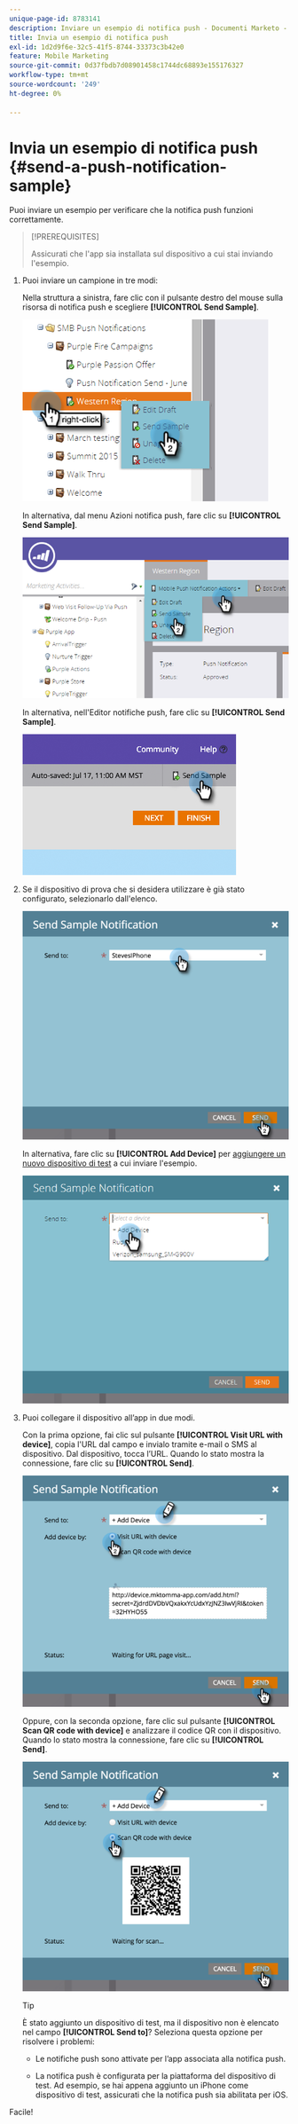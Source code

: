 ```yaml
---
unique-page-id: 8783141
description: Inviare un esempio di notifica push - Documenti Marketo - Documentazione del prodotto
title: Invia un esempio di notifica push
exl-id: 1d2d9f6e-32c5-41f5-8744-33373c3b42e0
feature: Mobile Marketing
source-git-commit: 0d37fbdb7d08901458c1744dc68893e155176327
workflow-type: tm+mt
source-wordcount: '249'
ht-degree: 0%

---
```


# Invia un esempio di notifica push {#send-a-push-notification-sample}

Puoi inviare un esempio per verificare che la notifica push funzioni correttamente.

>[!PREREQUISITES]
>
>Assicurati che l&#39;app sia installata sul dispositivo a cui stai inviando l&#39;esempio.

1. Puoi inviare un campione in tre modi:

   Nella struttura a sinistra, fare clic con il pulsante destro del mouse sulla risorsa di notifica push e scegliere **[!UICONTROL Send Sample]**.

   ![](assets/image2015-7-13-11-3a26-3a15.png)

   In alternativa, dal menu Azioni notifica push, fare clic su **[!UICONTROL Send Sample]**.

   ![](assets/image2015-7-13-11-3a28-3a37.png)

   In alternativa, nell&#39;Editor notifiche push, fare clic su **[!UICONTROL Send Sample]**.

   ![](assets/image2015-7-20-13-3a29-3a3.png)

1. Se il dispositivo di prova che si desidera utilizzare è già stato configurato, selezionarlo dall&#39;elenco.

   ![](assets/image2015-7-29-8-3a25-3a17.png)

   In alternativa, fare clic su **[!UICONTROL Add Device]** per [aggiungere un nuovo dispositivo di test](/help/marketo/product-docs/mobile-marketing/push-notifications/adding-a-new-test-device.md) a cui inviare l&#39;esempio.

   ![](assets/image2015-7-13-11-3a34-3a21.png)

1. Puoi collegare il dispositivo all’app in due modi.

   Con la prima opzione, fai clic sul pulsante **[!UICONTROL Visit URL with device]**, copia l&#39;URL dal campo e invialo tramite e-mail o SMS al dispositivo. Dal dispositivo, tocca l’URL. Quando lo stato mostra la connessione, fare clic su **[!UICONTROL Send]**.

   ![](assets/image2015-7-29-8-3a29-3a18.png)

   Oppure, con la seconda opzione, fare clic sul pulsante **[!UICONTROL Scan QR code with device]** e analizzare il codice QR con il dispositivo. Quando lo stato mostra la connessione, fare clic su **[!UICONTROL Send]**.

   ![](assets/image2015-7-29-8-3a31-3a20.png)

   >[!TIP]
   >
   >È stato aggiunto un dispositivo di test, ma il dispositivo non è elencato nel campo **[!UICONTROL Send to]**? Seleziona questa opzione per risolvere i problemi:
   >
   >* Le notifiche push sono attivate per l’app associata alla notifica push.
   >
   >* La notifica push è configurata per la piattaforma del dispositivo di test. Ad esempio, se hai appena aggiunto un iPhone come dispositivo di test, assicurati che la notifica push sia abilitata per iOS.

Facile!
